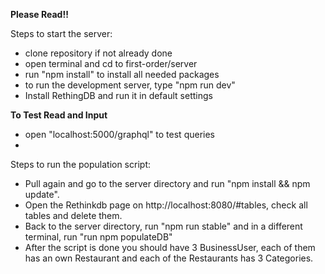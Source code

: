 **Please Read!!**

Steps to start the server:

*  clone repository if not already done
*  open terminal and cd to first-order/server
*  run "npm install" to install all needed packages
*  to run the development server, type "npm run dev"
*  Install RethingDB and run it in default settings

**To Test Read and Input**
* open "localhost:5000/graphql" to test queries
* 

Steps to run the population script: 
*  Pull again and go to the server directory and run "npm install && npm update".
*  Open the Rethinkdb page on http://localhost:8080/#tables, check all tables and delete them.
*  Back to the server directory, run "npm run stable" and in a different terminal, run "run npm populateDB"
*  After the script is done you should have 3 BusinessUser, each of them has an own Restaurant and each of the Restaurants has 3 Categories.